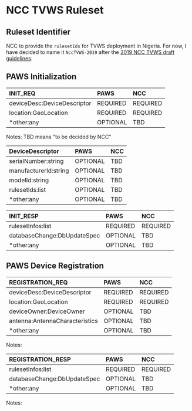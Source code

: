 # NCC TVWS Ruleset

## Ruleset Identifier
NCC to provide the `rulesetIds` for TVWS deployment in Nigeria. For now, I have decided to name it `NccTVWS-2019` after the [2019 NCC TVWS draft guidelines](https://ncc.gov.ng/media-centre/public-notices/760-public-notice-draft-guidelines-on-the-use-of-television-white-space-tvws-in-nigeria).

## PAWS Initialization

|INIT_REQ                    |  PAWS    |  NCC     |
|:---------------------------|:---------|:---------|
|deviceDesc:DeviceDescriptor | REQUIRED | REQUIRED |
|location:GeoLocation        | REQUIRED | REQUIRED |
|*other:any                  | OPTIONAL |  TBD     |

Notes: TBD means "to be decided by NCC"

|DeviceDescriptor         |  PAWS    |  NCC   |
|:------------------------|:---------|:-------|
|serialNumber:string      | OPTIONAL | TBD    |
|manufacturerId:string    | OPTIONAL | TBD    |
|modelId:string           | OPTIONAL | TBD    |
|rulesetIds:list<string>  | OPTIONAL | TBD    |
|*other:any               | OPTIONAL | TBD    |



|INIT_RESP                     |  PAWS    |   NCC     |
|:-----------------------------|:---------|:----------|
|rulesetInfos:list<RulesetInfo>| REQUIRED |  REQUIRED |
|databaseChange:DbUpdateSpec   | OPTIONAL |   TBD     |
|*other:any                    | OPTIONAL |   TBD     |

 
## PAWS Device Registration

|REGISTRATION_REQ               |    PAWS   |  NCC      |
|:------------------------------|:----------|:----------|
|deviceDesc:DeviceDescriptor    | REQUIRED  | REQUIRED  |
|location:GeoLocation           | REQUIRED  | REQUIRED  |
|deviceOwner:DeviceOwner        | OPTIONAL  |  TBD      |
|antenna:AntennaCharacteristics | OPTIONAL  |  TBD      |
|*other:any                     | OPTIONAL  |  TBD      |

Notes: 

|REGISTRATION_RESP             |  PAWS    |  NCC      |
|:-----------------------------|:---------|:----------|
|rulesetInfos:list<RulesetInfo>| REQUIRED | REQUIRED  |
|databaseChange:DbUpdateSpec   | OPTIONAL |   TBD     |
|*other:any                    | OPTIONAL |   TBD     |

Notes:
    
